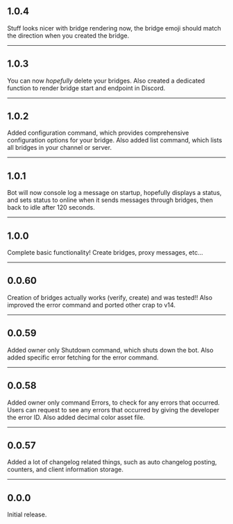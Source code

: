 ## 1.0.4
Stuff looks nicer with bridge rendering now, the bridge emoji should match the direction when you created the bridge.

---
## 1.0.3
You can now *hopefully* delete your bridges. Also created a dedicated function to render bridge start and endpoint in Discord.

---
## 1.0.2
Added configuration command, which provides comprehensive configuration options for your bridge. Also added list command, which lists all bridges in your channel or server.

---
## 1.0.1
Bot will now console log a message on startup, hopefully displays a status, and sets status to online when it sends messages through bridges, then back to idle after 120 seconds.

---
## 1.0.0
Complete basic functionality! Create bridges, proxy messages, etc...

---
## 0.0.60
Creation of bridges actually works (verify, create) and was tested!! Also improved the error command and ported other crap to v14.

---
## 0.0.59
Added owner only Shutdown command, which shuts down the bot. Also added specific error fetching for the error command.

---
## 0.0.58
Added owner only command Errors, to check for any errors that occurred. Users can request to see any errors that occurred by giving the developer the error ID. Also added decimal color asset file.

---
## 0.0.57
Added a lot of changelog related things, such as auto changelog posting, counters, and client information storage. 

---
## 0.0.0
Initial release.
